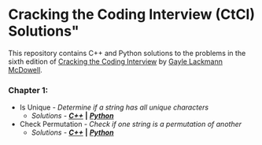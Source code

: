 # Cracking the Coding Interview (CtCI) Solutions"

This repository contains C++ and Python solutions to the problems in the sixth edition of [Cracking the Coding Interview](http://www.crackingthecodinginterview.com/) by [Gayle Lackmann McDowell](http://www.gayle.com/).

### Chapter 1:
* Is Unique - _Determine if a string has all unique characters_  
    * *Solutions* -  **_[C++](../Is%20Unique/is_unique.cpp)_**  **|** **_[Python](../Is%20Unique/is_unique.py)_**
* Check Permutation - _Check if one string is a permutation of another_
  * *Solutions* -  **_[C++](../Check%20Permutation/check_permutation.cpp)_** **|** **_[Python](../Check%20Permutation/check_permutation.py)_** 